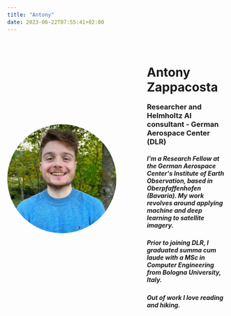 ```yaml
---
title: "Antony"
date: 2023-06-22T07:55:41+02:00
---
```


<style>
.profile-container {
  display: flex;
  align-items: center;
  margin-top: 0;
}

.profile-image {
  border-radius: 50%;
  height: 250px;
  width: 250px;
  margin-right: 70px;
}

.profile-details {
  margin-top: 20px;
}

@media (max-width: 600px) {
  .profile-container {
    flex-direction: column;
    align-items: center; /* Horizontally center the elements */
  }

  .profile-image {
    margin-right: 0;
    margin-bottom: 20px;
    margin-left: auto; /* Horizontally center the image */
    margin-right: auto;
  }
}
</style>

<div class="profile-container">
  <!-- Set up a circular image with a border radius of 50% -->
  <img src="./Antony.jpg" alt="Antony" class="profile-image">

  <div class="profile-details">
    <h1>Antony Zappacosta</h1>
    <h3 style="display: inline;">Researcher and Helmholtz AI consultant</h3>
    <h3 style="display: inline;"> - German Aerospace Center (DLR)</h4>
    <h5>
    I'm a Research Fellow at the German Aerospace Center's Institute of Earth Observation, based in Oberpfaffenhofen (Bavaria). My work revolves around applying machine and deep learning to satellite imagery.
    </h5>
    <h5>Prior to joining DLR, I graduated summa cum laude with a MSc in Computer Engineering from Bologna University, Italy.</h5>
    <h5>Out of work I love reading and hiking.</h5>
  </div>
</div>